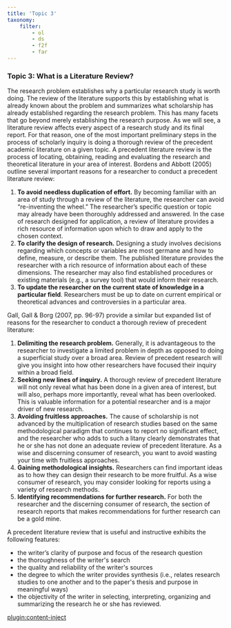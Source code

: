 ```yaml
---
title: 'Topic 3'
taxonomy:
    filter:
        - ol
        - ds
        - f2f
        - far
---
```


### Topic 3: What is a Literature Review?

The research problem establishes why a particular research study is worth doing. The review of the literature supports this by establishing what is already known about the problem and summarizes what scholarship has already established regarding the research problem. This has many facets that go beyond merely establishing the research purpose. As we will see, a literature review affects every aspect of a research study and its final report. For that reason, one of the most important preliminary steps in the process of scholarly inquiry is doing a thorough review of the precedent academic literature on a given topic. A precedent literature review is the process of locating, obtaining, reading and evaluating the research and theoretical literature in your area of interest. Bordens and Abbott (2005) outline several important reasons for a researcher to conduct a precedent literature review:

1.  **To avoid needless duplication of effort.** By becoming familiar with an area of study through a review of the literature, the researcher can avoid “re-inventing the wheel.” The researcher’s specific question or topic may already have been thoroughly addressed and answered. In the case of research designed for application, a review of literature provides a rich resource of information upon which to draw and apply to the chosen context.
2.  **To clarify the design of research.** Designing a study involves decisions regarding which concepts or variables are most germane and how to define, measure, or describe them. The published literature provides the researcher with a rich resource of information about each of these dimensions. The researcher may also find established procedures or existing materials (e.g., a survey tool) that would inform their research.
3.  **To update the researcher on the current state of knowledge in a particular field**. Researchers must be up to date on current empirical or theoretical advances and controversies in a particular area.

Gall, Gall & Borg (2007, pp. 96-97) provide a similar but expanded list of reasons for the researcher to conduct a thorough review of precedent literature:

1.  **Delimiting the research problem.** Generally, it is advantageous to the researcher to investigate a limited problem in depth as opposed to doing a superficial study over a broad area. Review of precedent research will give you insight into how other researchers have focused their inquiry within a broad field.
2.  **Seeking new lines of inquiry.** A thorough review of precedent literature will not only reveal what has been done in a given area of interest, but will also, perhaps more importantly, reveal what has been overlooked. This is valuable information for a potential researcher and is a major driver of new research.
3.  **Avoiding fruitless approaches.** The cause of scholarship is not advanced by the multiplication of research studies based on the same methodological paradigm that continues to report no significant effect, and the researcher who adds to such a litany clearly demonstrates that he or she has not done an adequate review of precedent literature. As a wise and discerning consumer of research, you want to avoid wasting your time with fruitless approaches.
4.  **Gaining methodological insights.** Researchers can find important ideas as to how they can design their research to be more fruitful. As a wise consumer of research, you may consider looking for reports using a variety of research methods.
5.  **Identifying recommendations for further research.** For both the researcher and the discerning consumer of research, the section of research reports that makes recommendations for further research can be a gold mine.

A precedent literature review that is useful and instructive exhibits the following features:

*   the writer’s clarity of purpose and focus of the research question
*   the thoroughness of the writer's search
*   the quality and reliability of the writer's sources
*   the degree to which the writer provides synthesis (i.e., relates research studies to one another and to the paper's thesis and purpose in meaningful ways)
*   the objectivity of the writer in selecting, interpreting, organizing and summarizing the research he or she has reviewed.

[plugin:content-inject](../_4-3)